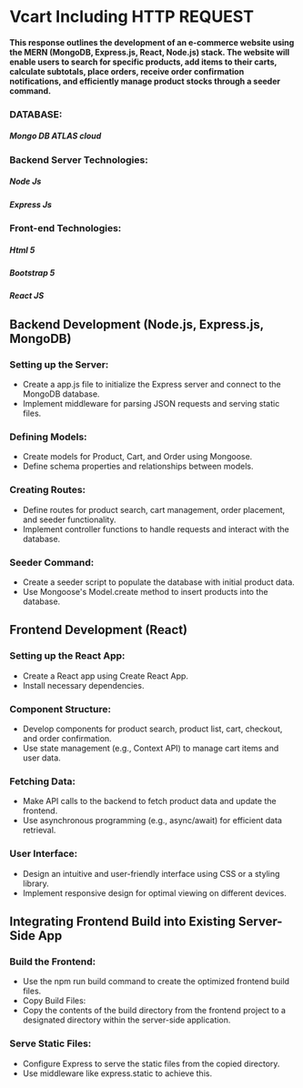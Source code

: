 # Vcart Including HTTP REQUEST
#### This response outlines the development of an e-commerce website using the MERN (MongoDB, Express.js, React, Node.js) stack. The website will enable users to search for specific products, add items to their carts, calculate subtotals, place orders, receive order confirmation notifications, and efficiently manage product stocks through a seeder command.

### DATABASE:
##### Mongo DB ATLAS cloud

### Backend Server Technologies:
#####  Node Js
##### Express Js

### Front-end Technologies:
##### Html 5
##### Bootstrap 5
##### React JS

## Backend Development (Node.js, Express.js, MongoDB)

### Setting up the Server:

- Create a app.js file to initialize the Express server and connect to the MongoDB database.
- Implement middleware for parsing JSON requests and serving static files.

### Defining Models:

- Create models for Product, Cart, and Order using Mongoose.
- Define schema properties and relationships between models.

### Creating Routes:

- Define routes for product search, cart management, order placement, and seeder functionality.
- Implement controller functions to handle requests and interact with the database.

### Seeder Command:

- Create a seeder script to populate the database with initial product data.
- Use Mongoose's Model.create method to insert products into the database.

## Frontend Development (React)

### Setting up the React App:

- Create a React app using Create React App.
- Install necessary dependencies.

### Component Structure:

- Develop components for product search, product list, cart, checkout, and order confirmation.
- Use state management (e.g., Context API) to manage cart items and user data.

### Fetching Data:

- Make API calls to the backend to fetch product data and update the frontend.
- Use asynchronous programming (e.g., async/await) for efficient data retrieval.

### User Interface:

- Design an intuitive and user-friendly interface using CSS or a styling library.
- Implement responsive design for optimal viewing on different devices.

## Integrating Frontend Build into Existing Server-Side App

### Build the Frontend:

- Use the npm run build command to create the optimized frontend build files.
- Copy Build Files:
- Copy the contents of the build directory from the frontend project to a designated directory within the server-side application.

### Serve Static Files:

- Configure Express to serve the static files from the copied directory.
- Use middleware like express.static to achieve this.



